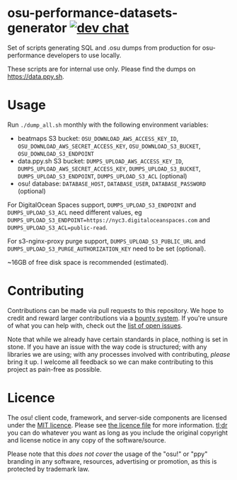 # osu-performance-datasets-generator [![dev chat](https://discordapp.com/api/guilds/188630481301012481/widget.png?style=shield)](https://discord.gg/ppy)

Set of scripts generating SQL and .osu dumps from production for osu-performance developers to use locally.

These scripts are for internal use only. Please find the dumps on https://data.ppy.sh.

# Usage

Run `./dump_all.sh` monthly with the following environment variables:
- beatmaps S3 bucket: `OSU_DOWNLOAD_AWS_ACCESS_KEY_ID`, `OSU_DOWNLOAD_AWS_SECRET_ACCESS_KEY`, `OSU_DOWNLOAD_S3_BUCKET`, `OSU_DOWNLOAD_S3_ENDPOINT`
- data.ppy.sh S3 bucket: `DUMPS_UPLOAD_AWS_ACCESS_KEY_ID`, `DUMPS_UPLOAD_AWS_SECRET_ACCESS_KEY`, `DUMPS_UPLOAD_S3_BUCKET`, `DUMPS_UPLOAD_S3_ENDPOINT`, `DUMPS_UPLOAD_S3_ACL` (optional)
- osu! database: `DATABASE_HOST`, `DATABASE_USER`, `DATABASE_PASSWORD` (optional)

For DigitalOcean Spaces support, `DUMPS_UPLOAD_S3_ENDPOINT` and `DUMPS_UPLOAD_S3_ACL` need different values, eg `DUMPS_UPLOAD_S3_ENDPOINT=https://nyc3.digitaloceanspaces.com` and `DUMPS_UPLOAD_S3_ACL=public-read`.

For s3-nginx-proxy purge support, `DUMPS_UPLOAD_S3_PUBLIC_URL` and `DUMPS_UPLOAD_S3_PURGE_AUTHORIZATION_KEY` need to be set (optional).

~16GB of free disk space is recommended (estimated).

# Contributing

Contributions can be made via pull requests to this repository. We hope to credit and reward larger contributions via a [bounty system](https://www.bountysource.com/teams/ppy). If you're unsure of what you can help with, check out the [list of open issues](https://github.com/ppy/osu-performance-datasets-generator/issues).

Note that while we already have certain standards in place, nothing is set in stone. If you have an issue with the way code is structured; with any libraries we are using; with any processes involved with contributing, *please* bring it up. I welcome all feedback so we can make contributing to this project as pain-free as possible.

# Licence

The osu! client code, framework, and server-side components are licensed under the [MIT licence](https://opensource.org/licenses/MIT). Please see [the licence file](LICENCE) for more information. [tl;dr](https://tldrlegal.com/license/mit-license) you can do whatever you want as long as you include the original copyright and license notice in any copy of the software/source.

Please note that this *does not cover* the usage of the "osu!" or "ppy" branding in any software, resources, advertising or promotion, as this is protected by trademark law.
